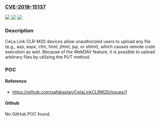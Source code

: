 ### [CVE-2018-15137](https://cve.mitre.org/cgi-bin/cvename.cgi?name=CVE-2018-15137)
![](https://img.shields.io/static/v1?label=Product&message=n%2Fa&color=blue)
![](https://img.shields.io/static/v1?label=Version&message=n%2Fa&color=blue)
![](https://img.shields.io/static/v1?label=Vulnerability&message=n%2Fa&color=brighgreen)

### Description

CeLa Link CLR-M20 devices allow unauthorized users to upload any file (e.g., asp, aspx, cfm, html, jhtml, jsp, or shtml), which causes remote code execution as well. Because of the WebDAV feature, it is possible to upload arbitrary files by utilizing the PUT method.

### POC

#### Reference
- https://github.com/safakaslan/CelaLinkCLRM20/issues/1

#### Github
No GitHub POC found.

